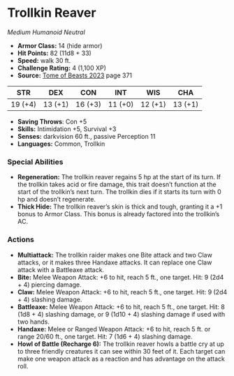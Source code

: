 # Trollkin Reaver

*Medium* *Humanoid* *Neutral*

- **Armor Class:** 14 (hide armor)
- **Hit Points:** 82 (11d8 + 33)
- **Speed:** walk 30 ft.
- **Challenge Rating:** 4 (1,100 XP)
- **Source:** [Tome of Beasts 2023](https://koboldpress.com/kpstore/product/tome-of-beasts-1-2023-edition/) page 371

| STR | DEX | CON | INT | WIS | CHA |
| --- | --- | --- | --- | --- | --- |
| 19 (+4) | 13 (+1) | 16 (+3) | 11 (+0) | 12 (+1) | 13 (+1) |

- **Saving Throws**: Con +5
- **Skills:** Intimidation +5, Survival +3
- **Senses:** darkvision 60 ft., passive Perception 11
- **Languages:** Common, Trollkin

### Special Abilities

- **Regeneration:** The trollkin reaver regains 5 hp at the start of its turn. If the trollkin takes acid or fire damage, this trait doesn’t function at the start of the trollkin’s next turn. The trollkin dies if it starts its turn with 0 hp and doesn’t regenerate.
- **Thick Hide:** The trollkin reaver’s skin is thick and tough, granting it a +1 bonus to Armor Class. This bonus is already factored into the trollkin’s AC.

### Actions

- **Multiattack:** The trollkin raider makes one Bite attack and two Claw attacks, or it makes three Handaxe attacks. It can replace one Claw attack with a Battleaxe attack.
- **Bite:** Melee Weapon Attack: +6 to hit, reach 5 ft., one target. Hit: 9 (2d4 + 4) piercing damage.
- **Claw:** Melee Weapon Attack: +6 to hit, reach 5 ft., one target. Hit: 9 (2d4 + 4) slashing damage.
- **Battleaxe:** Melee Weapon Attack: +6 to hit, reach 5 ft., one target. Hit: 8 (1d8 + 4) slashing damage, or 9 (1d10 + 4) slashing damage if used with two hands.
- **Handaxe:** Melee or Ranged Weapon Attack: +6 to hit, reach 5 ft. or range 20/60 ft., one target. Hit: 7 (1d6 + 4) slashing damage.
- **Howl of Battle (Recharge 6):** The trollkin reaver howls a battle cry at up to three friendly creatures it can see within 30 feet of it. Each target can make one weapon attack as a reaction and has advantage on the attack roll.
